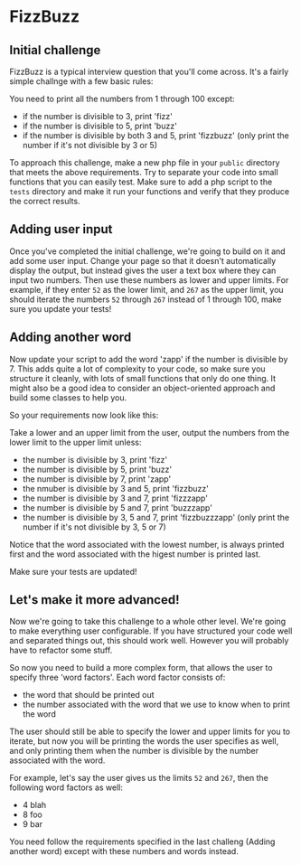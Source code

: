 # FizzBuzz

## Initial challenge

FizzBuzz is a typical interview question that you'll come across. It's a fairly
simple challnge with a few basic rules:

You need to print all the numbers from 1 through 100 except:

* if the number is divisible to 3, print 'fizz'
* if the number is divisible to 5, print 'buzz'
* if the number is divisible by both 3 and 5, print 'fizzbuzz'
(only print the number if it's not divisible by 3 or 5)

To approach this challenge, make a new php file in your `public` directory that
meets the above requirements. Try to separate your code into small functions
that you can easily test. Make sure to add a php script to the `tests` 
directory and make it run your functions and verify that they produce the
correct results.


## Adding user input

Once you've completed the initial challenge, we're going to build on it and
add some user input. Change your page so that it doesn't automatically
display the output, but instead gives the user a text box where they can
input two numbers. Then use these numbers as lower and upper limits. 
For example, if they enter `52` as the lower limit, and `267` as the upper
limit, you should iterate the numbers `52` through `267` instead of 1 through
100, make sure you update your tests!


## Adding another word

Now update your script to add the word 'zapp' if the number is divisible by 7.
This adds quite a lot of complexity to your code, so make sure you structure
it cleanly, with lots of small functions that only do one thing. It might
also be a good idea to consider an object-oriented approach and build some 
classes to help you.

So your requirements now look like this:

Take a lower and an upper limit from the user, output the numbers from the 
lower limit to the upper limit unless:

* the number is divisible by 3, print 'fizz'
* the number is divisible by 5, print 'buzz'
* the number is divisible by 7, print 'zapp'
* the nmuber is divisible by 3 and 5, print 'fizzbuzz'
* the number is divisible by 3 and 7, print 'fizzzapp'
* the number is divisible by 5 and 7, print 'buzzzapp'
* the number is divisible by 3, 5 and 7, print 'fizzbuzzzapp'
(only print the number if it's not divisible by 3, 5 or 7)

Notice that the word associated with the lowest number, is always printed
first and the word associated with the higest number is printed last.

Make sure your tests are updated!


## Let's make it more advanced!

Now we're going to take this challenge to a whole other level. We're going to 
make everything user configurable. If you have structured your code well and
separated things out, this should work well. However you will probably have to 
refactor some stuff. 

So now you need to build a more complex form, that allows the user to specify
three 'word factors'. Each word factor consists of:

* the word that should be printed out
* the number associated with the word that we use to know when to print the word

The user should still be able to specify the lower and upper limits for you to
iterate, but now you will be printing the words the user specifies as well,
and only printing them when the number is divisible by the number associated
with the word.

For example, let's say the user gives us the limits `52` and `267`, then the
following word factors as well:

* 4 blah
* 8 foo
* 9 bar

You need follow the requirements specified in the last challeng 
(Adding another word) except with these numbers and words instead.
